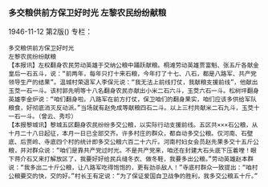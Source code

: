 ### 多交粮供前方保卫好时光  左黎农民纷纷献粮

1946-11-12
第2版()
专栏：

    多交粮供前方保卫好时光
    左黎农民纷纷献粮
    【本报讯】左权翻身农民劳动英雄于交纳公粮中踊跃献粮。桐滩劳动英雄贾富魁、张五斤各献金皇后一石五斗，说：“前两年，每年只打十来石粮，今年打了十七、八石，都是八路军、共产党领导生产的结果”。温城村荣退军人李保元说：“我无法上前线打仗，我献粮支援前线”，他献出玉茭一石一斗。该村郭先明等十八名翻身农民亦献出小米二石六斗，玉茭六石一斗。松树坪翻身英雄李金炉说：“咱们翻身啦。八路军在前方打仗，保卫咱们的翻身果实，咱们应该多供给军队粮食，好彻底消灭反动派。”当场就有赵免成等献粮四石二斗。以上三村共献米二石九斗，玉茭十一石一斗。（曾云、秀珍）
    【本报黎城讯】黎城五区翻身农民纷纷多交公粮，以实际行动支援前线。五区共×××石公粮，从十月二十八日起征，本月一日已全部交齐。许多村庄的群众，都自动多交公粮。仅河南、石壁底、后贾岭、寺底四个村的统计即多交公粮六百二十六斤。河南村妇女会员赵先果多交十五斤公粮，并对群众说：“咱们是靠共产党过时光。不是共产党来，咱还在封建大石头底下压着哩！眼下蒋介石又来打解放区了，我要好好给民兵缝冬衣、做冬鞋，我要多出公粮。”劳动英雄赵本群说：“我多出二十斤公粮，让八路军吃得饱饱的，更有劲杀敌人！”寺底村群众一致提出：“咱村公粮要交的快，交的好。”村长王有定说：“为了保证爱国自卫战争的胜利，我多交公粮五十斤。”
